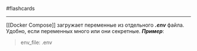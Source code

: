 #flashcards 
***
[[Docker Compose]] загружает переменные из отдельного ***.env*** файла. Удобно, если переменных много или они секретные.
***Пример***:
>env_file: .env